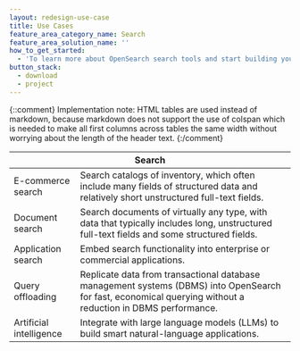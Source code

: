 ```yaml
---
layout: redesign-use-case
title: Use Cases
feature_area_category_name: Search
feature_area_solution_name: ''
how_to_get_started:
  - 'To learn more about OpenSearch search tools and start building your next search application, visit the <a href="https://opensearch.org/docs/latest/search-plugins/index/" target="_blank">search</a> page in our documentation.'
button_stack:
  - download
  - project
---
```


{::comment}
    Implementation note: HTML tables are used instead of markdown, because markdown 
    does not support the use of colspan which is needed to make all first columns 
    across tables the same width without worrying about the length of the header text.
{:/comment}
<table>
    <thead>
        <tr>
            <th colspan="2">Search</th>
        </tr>
    </thead>
    <tbody>
        <tr>
            <td>E-commerce search</td>
            <td>Search catalogs of inventory, which often include many fields of structured data and relatively short unstructured full-text fields.</td>
        </tr>
        <tr>
            <td>Document search</td>
            <td>Search documents of virtually any type, with data that typically includes long, unstructured full-text fields and some structured fields.</td>
        </tr>
        <tr>
            <td>Application search</td>
            <td>Embed search functionality into enterprise or commercial applications.</td>
        </tr>
        <tr>
            <td>Query offloading</td>
            <td>Replicate data from transactional database management systems (DBMS) into OpenSearch for fast, economical querying without a reduction in DBMS performance.</td>
        </tr>
        <tr>
            <td>Artificial intelligence</td>
            <td>Integrate with large language models (LLMs) to build smart natural-language applications.</td>
        </tr>
    </tbody>
</table>
